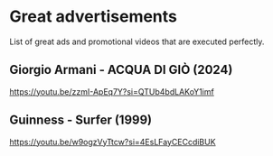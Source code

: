 # Great advertisements

List of great ads and promotional videos that are executed perfectly.

## Giorgio Armani - ACQUA DI GIÒ (2024)

https://youtu.be/zzmI-ApEq7Y?si=QTUb4bdLAKoY1imf

## Guinness - Surfer (1999)

https://youtu.be/w9ogzVyTtcw?si=4EsLFayCECcdiBUK

